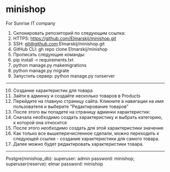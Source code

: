 # minishop
For Sunrise IT company
1. Склонировать репозиторий по следующим ссылка:
2. HTTPS: https://github.com/Elmarskij/minishop.git
3. SSH: git@github.com:Elmarskij/minishop.git
4. GitHub CLI: gh repo clone Elmarskij/minishop
5. Прописать следующие команды:
6. pip install -r requirements.txt
7. python manage.py makemigrations
8. python manage.py migrate
9. Запустить сервер: python manage.py runserver
--------------------------------------------------  
10.  Создание характеристик для товара
11. Зайти в админку и создайте несколько товаров в Products
12. Перейдите на главную страницу сайта. Кликните в навигации на имя пользователя и выберите "Редактирование товаров"
13. После этого вы попадете на страницу админки характеристик:
14. Сначала необходимо создать характеристику и выбрать категорию, к которой она относится
15. После этого необходимо создать для этой характеристики значение
16. Как только все вышеперечисленное сделали, можно переходить к следующей ссылке - создание характеристики для самого товара.
17. Далее можно будет редактировать характеристики товара.

---------------------
Postgre(minishop_db):
superuser: admin
password: minishop;
superuser(reserve): elmar
password: minishop
